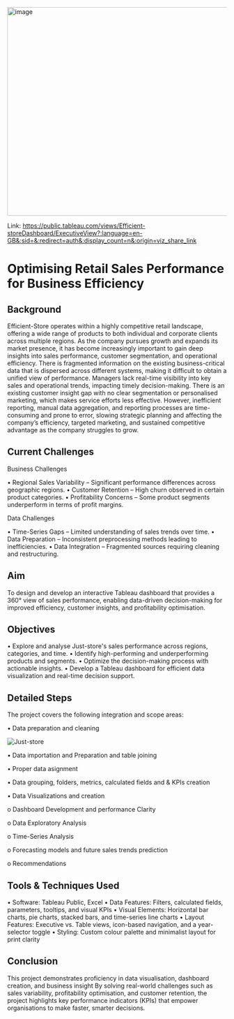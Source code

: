 <img width="940" height="478" alt="image" src="https://github.com/user-attachments/assets/f2723623-6b78-4239-89c5-5683e52f446a" />

Link: https://public.tableau.com/views/Efficient-storeDashboard/ExecutiveView?:language=en-GB&:sid=&:redirect=auth&:display_count=n&:origin=viz_share_link

# Optimising Retail Sales Performance for Business Efficiency

## Background

Efficient-Store operates within a highly competitive retail landscape, offering a wide range of products to both individual and corporate clients across multiple regions. As the company pursues growth and expands its market presence, it has become increasingly important to gain deep insights into sales performance, customer segmentation, and operational efficiency. There is fragmented information on the existing business-critical data that is dispersed across different systems, making it difficult to obtain a unified view of performance. Managers lack real-time visibility into key sales and operational trends, impacting timely decision-making. There is an existing customer insight gap with no clear segmentation or personalised marketing, which makes service efforts less effective. However, inefficient reporting, manual data aggregation, and reporting processes are time-consuming and prone to error, slowing strategic planning and affecting the company’s efficiency, targeted marketing, and sustained competitive advantage as the company struggles to grow.

## Current Challenges

Business Challenges

•	Regional Sales Variability – Significant performance differences across geographic regions.
•	Customer Retention – High churn observed in certain product categories.
•	Profitability Concerns – Some product segments underperform in terms of profit margins.

Data Challenges

•	Time-Series Gaps – Limited understanding of sales trends over time.
•	Data Preparation – Inconsistent preprocessing methods leading to inefficiencies.
•	Data Integration – Fragmented sources requiring cleaning and restructuring.

## Aim
To design and develop an interactive Tableau dashboard that provides a 360° view of sales performance, enabling data-driven decision-making for improved efficiency, customer insights, and profitability optimisation.

## Objectives
•	Explore and analyse Just-store's sales performance across regions, categories, and time.
•	Identify high-performing and underperforming products and segments.
•	Optimize the decision-making process with actionable insights.
•	Develop a Tableau dashboard for efficient data visualization and real-time decision support.

## Detailed Steps
The project covers the following integration and scope areas:

•	Data preparation and cleaning

![Just-store](https://github.com/user-attachments/assets/5b187121-0d37-4e9c-b40a-372f29b4548e)

•	Data importation and Preparation and table joining

•	Proper data asignment 

•	Data grouping, folders, metrics, calculated fields and & KPIs creation

•	Data Visualizations and creation

o	Dashboard Development and performance Clarity

o	Data Exploratory Analysis

o	Time-Series Analysis

o	Forecasting models and future sales trends prediction

o	Recommendations

## Tools & Techniques Used
• Software: Tableau Public, Excel
• Data Features: Filters, calculated fields, parameters, tooltips, and visual KPIs
• Visual Elements: Horizontal bar charts, pie charts, stacked bars, and time-series line charts
• Layout Features: Executive vs. Table views, icon-based navigation, and a year-selector toggle
• Styling: Custom colour palette and minimalist layout for print clarity

## Conclusion
This project demonstrates proficiency in data visualisation, dashboard creation, and business insight By solving real-world challenges such as sales variability, profitability optimisation, and customer retention, the project highlights key performance indicators (KPIs) that empower organisations to make faster, smarter decisions.







